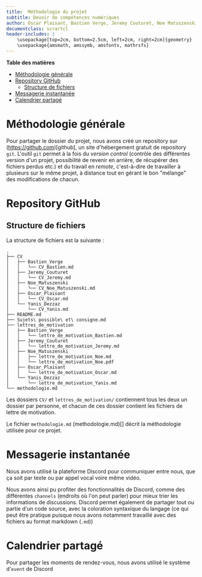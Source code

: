 ```yaml
---
title:  Méthodologie du projet
subtitle: Devoir de compétences numériques
author: Oscar Plaisant, Bastien Verge, Jeremy Couturet, Noe Matuszenski, Yanis Dezzaz
documentclass: scrartcl
header-includes: |
    \usepackage[top=2cm, bottom=2.5cm, left=2cm, right=2cm]{geometry}
    \usepackage{amsmath, amssymb, amsfonts, mathrsfs}
---
```


**Table des matières**

<!-- vim-markdown-toc GFM -->

* [Méthodologie générale](#méthodologie-générale)
* [Repository GitHub](#repository-github)
    * [Structure de fichiers](#structure-de-fichiers)
* [Messagerie instantanée](#messagerie-instantanée)
* [Calendrier partagé](#calendrier-partagé)

<!-- vim-markdown-toc -->




# Méthodologie générale

Pour partager le dossier du projet, nous avons créé un repository sur (https://github.com)[github], un site d'hébergement gratuit de repository `git`.
L'outil `git` permet à la fois du _version control_ (contrôle des différentes version d'un projet, possibilité de revenir en arrière, de récupérer des fichiers perdus etc.) et du travail en _remote_, c'est-à-dire de travailler à plusieurs sur le même projet, à distance tout en gérant le bon "mélange" des modifications de chacun.




# Repository GitHub

## Structure de fichiers

La structure de fichiers est la suivante :

```
.
├── CV
│   ├── Bastien_Verge
│   │   └── CV_Bastien.md
│   ├── Jeremy_Couturet
│   │   └── CV_Jeremy.md
│   ├── Noe_Matuszenski
│   │   └── CV_Noe_Matuszenski.md
│   ├── Oscar_Plaisant
│   │   └── CV_Oscar.md
│   └── Yanis_Dezzaz
│       └── CV_Yanis.md
├── README.md
├── Sujets\ possible\ et\ consigne.md
├── lettres_de_motivation
│   ├── Bastien_Verge
│   │   └── lettre_de_motivation_Bastien.md
│   ├── Jeremy_Couturet
│   │   └── lettre_de_motivation_Jeremy.md
│   ├── Noe_Matuszenski
│   │   ├── lettre_de_motivation_Noe.md
│   │   └── lettre_de_motivation_Noe.pdf
│   ├── Oscar_Plaisant
│   │   └── lettre_de_motivation_Oscar.md
│   └── Yanis_Dezzaz
│       └── lettre_de_motivation_Yanis.md
└── methodologie.md
```

Les dossiers `CV/` et `lettres_de_motivation/` contiennent tous les deux un dossier par personne, et chacun de ces dossier contient les fichiers de lettre de motivation.

Le fichier `methodologie.md` (methodologie.md)[] décrit la méthodologie utilisée pour ce projet.


# Messagerie instantanée

Nous avons utilisé la plateforme Discord pour communiquer entre nous, que ça soit par texte ou par appel vocal voire même vidéo.

Nous avons ainsi pu profiter des fonctionnalités de Discord, comme des différentes `channels` (endroits où l'on peut parler) pour mieux trier les informations de discussions. Discord permet également de partager tout ou partie d'un code source, avec la coloration syntaxique du langage (ce qui peut être pratique puisque nous avons notamment travaillé avec des fichiers au format markdown (`.md`))


# Calendrier partagé

Pour partager les moments de rendez-vous, nous avons utilisé le système d'`event` de Discord

